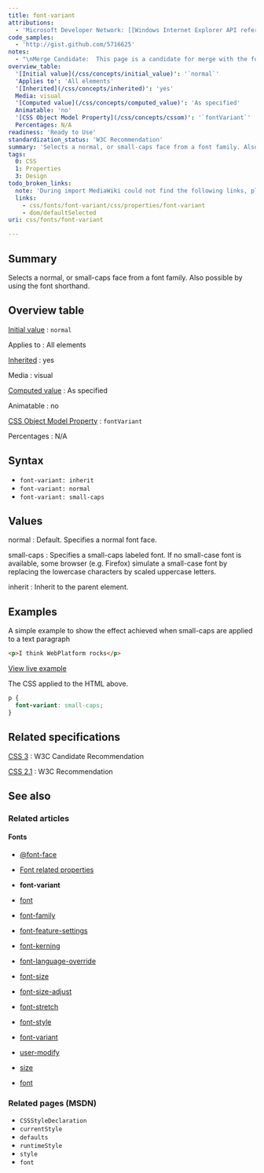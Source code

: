 ```yaml
---
title: font-variant
attributions:
  - 'Microsoft Developer Network: [[Windows Internet Explorer API reference](http://msdn.microsoft.com/en-us/library/ie/hh828809%28v=vs.85%29.aspx) Article]'
code_samples:
  - 'http://gist.github.com/5716625'
notes:
  - "\nMerge Candidate:  This page is a candidate for merge with the following pages: /css/properties/font-variant \n\n"
overview_table:
  '[Initial value](/css/concepts/initial_value)': '`normal`'
  'Applies to': 'All elements'
  '[Inherited](/css/concepts/inherited)': 'yes'
  Media: visual
  '[Computed value](/css/concepts/computed_value)': 'As specified'
  Animatable: 'no'
  '[CSS Object Model Property](/css/concepts/cssom)': '`fontVariant`'
  Percentages: N/A
readiness: 'Ready to Use'
standardization_status: 'W3C Recommendation'
summary: 'Selects a normal, or small-caps face from a font family. Also possible by using the font shorthand.'
tags:
  0: CSS
  1: Properties
  3: Design
todo_broken_links:
  note: 'During import MediaWiki could not find the following links, please fix and adjust this list.'
  links:
    - css/fonts/font-variant/css/properties/font-variant
    - dom/defaultSelected
uri: css/fonts/font-variant

---
```

## Summary

Selects a normal, or small-caps face from a font family. Also possible by using the font shorthand.

## Overview table

[Initial value](/css/concepts/initial_value)
:   `normal`

Applies to
:   All elements

[Inherited](/css/concepts/inherited)
:   yes

Media
:   visual

[Computed value](/css/concepts/computed_value)
:   As specified

Animatable
:   no

[CSS Object Model Property](/css/concepts/cssom)
:   `fontVariant`

Percentages
:   N/A

## Syntax

-   `font-variant: inherit`
-   `font-variant: normal`
-   `font-variant: small-caps`

## Values

normal
:   Default. Specifies a normal font face.

small-caps
:   Specifies a small-caps labeled font. If no small-case font is available, some browser (e.g. Firefox) simulate a small-case font by replacing the lowercase characters by scaled uppercase letters.

inherit
:   Inherit to the parent element.

## Examples

A simple example to show the effect achieved when small-caps are applied to a text paragraph

``` html
<p>I think WebPlatform rocks</p>
```

[View live example](http://code.webplatform.org/gist/5716625)

The CSS applied to the HTML above.

``` css
p {
  font-variant: small-caps;
}
```

## Related specifications

[CSS 3](http://www.w3.org/TR/css3-fonts/#font-variant-prop)
:   W3C Candidate Recommendation

[CSS 2.1](http://www.w3.org/TR/CSS21/fonts.html#small-caps)
:   W3C Recommendation

## See also

### Related articles

#### Fonts

-   [@font-face](/css/atrules/@font-face)

-   [Font related properties](/css/fonts)

-   **font-variant**

-   [font](/css/properties/font)

-   [font-family](/css/properties/font-family)

-   [font-feature-settings](/css/properties/font-feature-settings)

-   [font-kerning](/css/properties/font-kerning)

-   [font-language-override](/css/properties/font-language-override)

-   [font-size](/css/properties/font-size)

-   [font-size-adjust](/css/properties/font-size-adjust)

-   [font-stretch](/css/properties/font-stretch)

-   [font-style](/css/properties/font-style)

-   [font-variant](/css/properties/font-variant)

-   [user-modify](/css/properties/user-modify)

-   [size](/html/attributes/size)

-   [font](/html/elements/font)

### Related pages (MSDN)

-   `CSSStyleDeclaration`
-   `currentStyle`
-   `defaults`
-   `runtimeStyle`
-   `style`
-   `font`
